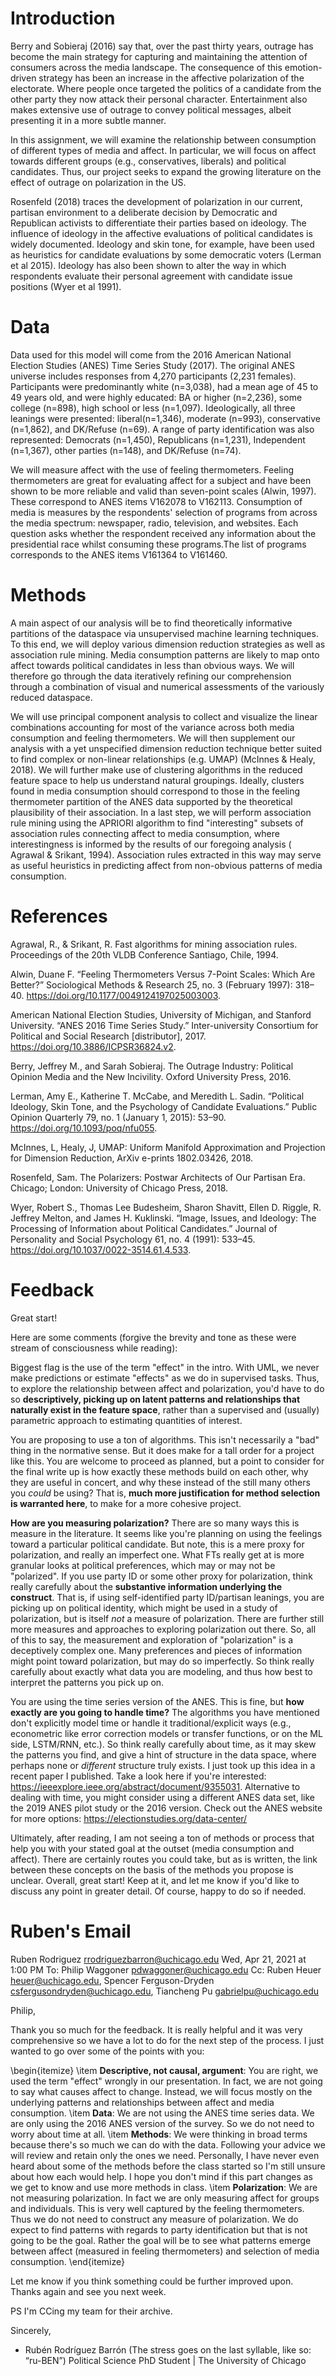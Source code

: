 # Introduction

Berry and Sobieraj (2016) say that, over the past thirty years, outrage has become the main strategy for capturing and maintaining the attention of consumers across the media landscape. The consequence of this emotion-driven strategy has been an increase in the affective polarization of the electorate. Where people once targeted the politics of a candidate from the other party they now attack their personal character. Entertainment also makes extensive use of outrage to convey political messages, albeit presenting it in a more subtle manner. 

In this assignment, we will examine the relationship between consumption of different types of media and affect. In particular, we will focus on affect towards different groups (e.g., conservatives, liberals) and political candidates. Thus, our project seeks to expand the growing literature on the effect of outrage on polarization in the US.

Rosenfeld (2018) traces the development of polarization in our current, partisan environment to a deliberate decision by Democratic and Republican activists to differentiate their parties based on ideology. The influence of ideology in the affective evaluations of political candidates is widely documented. Ideology and skin tone, for example, have been used as heuristics for candidate evaluations by some democratic voters (Lerman et al 2015). Ideology has also been shown to alter the way in which respondents evaluate their personal agreement with candidate issue positions (Wyer et al 1991).

# Data

Data used for this model will come from the 2016 American National Election Studies (ANES) Time Series Study (2017). The original ANES universe includes responses from 4,270 participants (2,231 females). Participants were predominantly white (n=3,038), had a mean age of 45 to 49 years old, and were highly educated: BA or higher (n=2,236), some college (n=898), high school or less (n=1,097). Ideologically, all three leanings were presented: liberal(n=1,346), moderate (n=993), conservative (n=1,862), and DK/Refuse (n=69). A range of party identification was also represented: Democrats (n=1,450), Republicans (n=1,231), Independent (n=1,367), other parties (n=148), and DK/Refuse (n=74).

We will measure affect with the use of feeling thermometers. Feeling thermometers are great for evaluating affect for a subject and have been shown to be more reliable and valid than seven-point scales (Alwin, 1997). These correspond to ANES items V162078 to V162113. Consumption of media is measures by the respondents' selection of programs from across the media spectrum: newspaper, radio, television, and websites. Each question asks whether the respondent received any information about the presidential race whilst consuming these programs.The list of programs corresponds to the ANES items V161364 to V161460.  

# Methods

A main aspect of our analysis will be to find theoretically informative partitions of the dataspace via unsupervised machine learning techniques. To this end, we will deploy various dimension reduction strategies as well as association rule mining. Media consumption patterns are likely to map onto affect towards political candidates in less than obvious ways. We will therefore go through the data iteratively refining our comprehension through a combination of visual and numerical assessments of the variously reduced dataspace. 

We will use principal component analysis to collect and visualize the linear combinations accounting for most of the variance across both media consumption and feeling thermometers. We will then supplement our analysis with a yet unspecified dimension reduction technique better suited to find complex or non-linear relationships (e.g. UMAP) (McInnes & Healy, 2018). We will further make use of clustering algorithms in the reduced feature space to help us understand natural groupings. Ideally, clusters found in media consumption should correspond to those in the feeling thermometer partition of the ANES data supported by the theoretical plausibility of their association. In a last step, we will perform association rule mining using the APRIORI algorithm to find "interesting" subsets of association rules connecting affect to media consumption, where interestingness is informed by the results of our foregoing analysis ( Agrawal & Srikant, 1994). Association rules extracted in this way may serve as useful heuristics in predicting affect from non-obvious patterns of media consumption.

# References

 Agrawal, R., & Srikant, R. Fast algorithms for mining association rules. Proceedings of the 20th VLDB Conference Santiago, Chile, 1994.

Alwin, Duane F. “Feeling Thermometers Versus 7-Point Scales: Which Are Better?” Sociological Methods & Research 25, no. 3 (February 1997): 318–40. https://doi.org/10.1177/0049124197025003003.

American National Election Studies, University of Michigan, and Stanford University. “ANES 2016 Time Series Study.” Inter-university Consortium for Political and Social Research [distributor], 2017. https://doi.org/10.3886/ICPSR36824.v2.

Berry, Jeffrey M., and Sarah Sobieraj. The Outrage Industry: Political Opinion Media and the New Incivility. Oxford University Press, 2016.

Lerman, Amy E., Katherine T. McCabe, and Meredith L. Sadin. “Political Ideology, Skin Tone, and the Psychology of Candidate Evaluations.” Public Opinion Quarterly 79, no. 1 (January 1, 2015): 53–90. https://doi.org/10.1093/poq/nfu055.

McInnes, L, Healy, J, UMAP: Uniform Manifold Approximation and Projection for Dimension Reduction, ArXiv e-prints 1802.03426, 2018.

Rosenfeld, Sam. The Polarizers: Postwar Architects of Our Partisan Era. Chicago; London: University of Chicago Press, 2018.

Wyer, Robert S., Thomas Lee Budesheim, Sharon Shavitt, Ellen D. Riggle, R. Jeffrey Melton, and James H. Kuklinski. “Image, Issues, and Ideology: The Processing of Information about Political Candidates.” Journal of Personality and Social Psychology 61, no. 4 (1991): 533–45. https://doi.org/10.1037/0022-3514.61.4.533.

# Feedback

Great start! 

Here are some comments (forgive the brevity and tone as these were stream of consciousness while reading): 

Biggest flag is the use of the term "effect" in the intro. With UML, we never make predictions or estimate "effects" as we do in supervised tasks. Thus, to explore the relationship between affect and polarization, you'd have to do so **descriptively, picking up on latent patterns and relationships that naturally exist in the feature space**, rather than a supervised and (usually) parametric approach to estimating quantities of interest. 

You are proposing to use a ton of algorithms. This isn't necessarily a "bad" thing in the normative sense. But it does make for a tall order for a project like this. You are welcome to proceed as planned, but a point to consider for the final write up is how exactly these methods build on each other, why they are useful in concert, and why these instead of the still many others you *could* be using? That is, **much more justification for method selection is warranted here**, to make for a more cohesive project. 

**How are you measuring polarization?** There are so many ways this is measure in the literature. It seems like you're planning on using the feelings toward a particular political candidate. But note, this is a mere proxy for polarization, and really an imperfect one. What FTs really get at is more granular looks at political preferences, which may or may not be "polarized". If you use party ID or some other proxy for polarization, think really carefully about the **substantive information underlying the construct**. That is, if using self-identified party ID/partisan leanings, you are picking up on political identity, which might be used in a study of polarization, but is itself *not* a measure of polarization. There are further still more measures and approaches to exploring polarization out there. So, all of this to say, the measurement and exploration of "polarization" is a deceptively complex one. Many preferences and pieces of information might point toward polarization, but may do so imperfectly. So think really carefully about exactly what data you are modeling, and thus how best to interpret the patterns you pick up on. 

You are using the time series version of the ANES. This is fine, but **how exactly are you going to handle time?** The algorithms you have mentioned don't explicitly model time or handle it traditional/explicit ways (e.g., econometric like error correction models or transfer functions, or on the ML side, LSTM/RNN, etc.). So think really carefully about time, as it may skew the patterns you find, and give a hint of structure in the data space, where perhaps none or *different* structure truly exists. I just took up this idea in a recent paper I published. Take a look here if you're interested: https://ieeexplore.ieee.org/abstract/document/9355031. Alternative to dealing with time, you might consider using a different ANES data set, like the 2019 ANES pilot study or the 2016 version. Check out the ANES website for more options: https://electionstudies.org/data-center/ 

Ultimately, after reading, I am not seeing a ton of methods or process that help you with your stated goal at the outset (media consumption and affect). There are certainly routes you could take, but as is written, the link between these concepts on the basis of the methods you propose is unclear. Overall, great start! Keep at it, and let me know if you'd like to discuss any point in greater detail. Of course, happy to do so if needed.

# Ruben's Email

Ruben Rodriguez <rrodriguezbarron@uchicago.edu>	Wed, Apr 21, 2021 at 1:00 PM
To: Philip Waggoner <pdwaggoner@uchicago.edu>
Cc: Ruben Heuer <heuer@uchicago.edu>, Spencer Ferguson-Dryden <csfergusondryden@uchicago.edu>, Tiancheng Pu <gabrielpu@uchicago.edu>

Philip,

Thank you so much for the feedback. It is really helpful and it was very comprehensive so we have a lot to do for the next step of the process. I just wanted to go over some of the points with you: 

\begin{itemize}
 \item **Descriptive, not causal, argument**: You are right, we used the term "effect" wrongly in our presentation. In fact, we are not going to say what causes affect to change. Instead, we will focus mostly on the underlying patterns and relationships between affect and media consumption.
 \item **Data**: We are not using the ANES time series data. We are only using the 2016 ANES version of the survey. So we do not need to worry about time at all. 
 \item **Methods**: We were thinking in broad terms because there's so much we can do with the data. Following your advice we will review and retain only the ones we need. Personally, I have never even heard about some of the methods before the class started so I'm still unsure about how each would help. I hope you don't mind if this part changes as we get to know and use more methods in class. 
\item **Polarization**: We are not measuring polarization. In fact we are only measuring affect for groups and individuals. This is very well captured by the feeling thermometers. Thus we do not need to construct any measure of polarization. We do expect to find patterns with regards to party identification but that is not going to be the goal. Rather the goal will be to see what patterns emerge between affect (measured in feeling thermometers) and selection of media consumption. 
\end{itemize}

Let me know if you think something could be further improved upon. Thanks again and see you next week.  

PS
I'm CCing my team for their archive.

Sincerely,
- Rubén Rodríguez Barrón (The stress goes on the last syllable, like so: “ru-BEN”)
Political Science PhD Student | The University of Chicago
